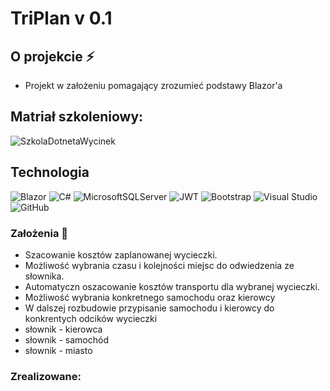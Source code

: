 # TriPlan v 0.1
## O projekcie :zap:
- Projekt w założeniu pomagający zrozumieć podstawy Blazor'a

## Matriał szkoleniowy:

![SzkolaDotnetaWycinek](https://user-images.githubusercontent.com/9019714/206318021-2da45119-daa7-4ee7-a2e7-7045eac840cb.png)

## Technologia
![Blazor](https://img.shields.io/badge/blazor-%235C2D91.svg?style=for-the-badge&logo=blazor&logoColor=white)
![C#](https://img.shields.io/badge/c%23-%23239120.svg?style=for-the-badge&logo=c-sharp&logoColor=white)
![MicrosoftSQLServer](https://img.shields.io/badge/Microsoft%20SQL%20Sever-CC2927?style=for-the-badge&logo=microsoft%20sql%20server&logoColor=white)
![JWT](https://img.shields.io/badge/JWT-black?style=for-the-badge&logo=JSON%20web%20tokens)
![Bootstrap](https://img.shields.io/badge/bootstrap-%23563D7C.svg?style=for-the-badge&logo=bootstrap&logoColor=white)
![Visual Studio](https://img.shields.io/badge/Visual%20Studio-5C2D91.svg?style=for-the-badge&logo=visual-studio&logoColor=white)
![GitHub](https://img.shields.io/badge/github-%23121011.svg?style=for-the-badge&logo=github&logoColor=white)

### Założenia :muscle:
- Szacowanie kosztów zaplanowanej wycieczki.
- Możliwość wybrania czasu i kolejności miejsc do odwiedzenia ze słownika.
- Automatyczn oszacowanie kosztów transportu dla wybranej wycieczki.
- Możliwość wybrania konkretnego samochodu oraz kierowcy
- W dalszej rozbudowie przypisanie samochodu i kierowcy do konkrentych odcików wycieczki
- słownik - kierowca
- słownik - samochód
- słownik - miasto

### Zrealizowane:
